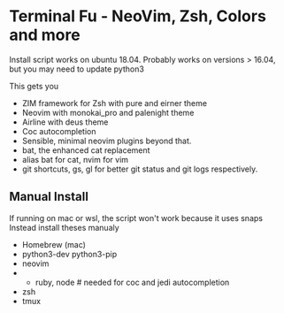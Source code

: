 # Terminal Fu - NeoVim, Zsh, Colors and more #
Install script works on ubuntu 18.04. Probably works on versions > 16.04, but you may need to update python3

This gets you
- ZIM framework for Zsh with pure and eirner theme
- Neovim with monokai_pro and palenight theme
- Airline with deus theme
- Coc autocompletion
- Sensible, minimal neovim plugins beyond that.
- bat, the enhanced cat replacement
- alias bat for cat, nvim for vim
- git shortcuts, gs, gl for better git status and git logs respectively. 

## Manual Install ##
If running on mac or wsl, the script won't work because it uses snaps
Instead install theses manualy
- Homebrew (mac)
- python3-dev python3-pip
- neovim
- - ruby, node # needed for coc and jedi autocompletion
- zsh
- tmux

